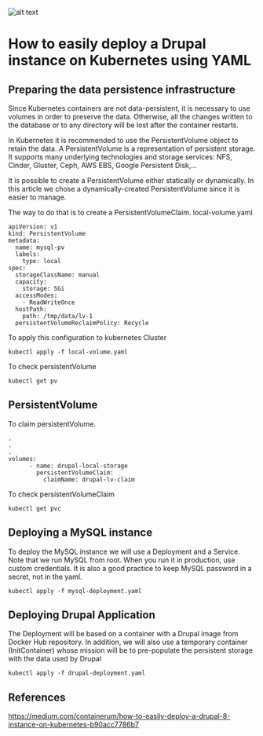 ![alt text](https://kubernetes.io/images/kubernetes-horizontal-color.png)

# How to easily deploy a Drupal instance on Kubernetes using YAML

## Preparing the data persistence infrastructure

Since Kubernetes containers are not data-persistent, it is necessary to use volumes in order to preserve the data. Otherwise, all the changes written to the database or to any directory will be lost after the container restarts.

In Kubernetes it is recommended to use the PersistentVolume object to retain the data. A PersistentVolume is a representation of persistent storage. It supports many underlying technologies and storage services: NFS, Cinder, Gluster, Ceph, AWS EBS, Google Persistent Disk,…

It is possible to create a PersistentVolume either statically or dynamically. In this article we chose a dynamically-created PersistentVolume since it is easier to manage.

The way to do that is to create a PersistentVolumeClaim. local-volume.yaml

```
apiVersion: v1
kind: PersistentVolume
metadata:
  name: mysql-pv
  labels:
    type: local
spec:
  storageClassName: manual
  capacity:
    storage: 5Gi
  accessModes:
    - ReadWriteOnce
  hostPath:
    path: /tmp/data/lv-1
  persistentVolumeReclaimPolicy: Recycle
```

To apply this configuration to kubernetes Cluster

```
kubectl apply -f local-volume.yaml
```
To check persistentVolume

```
kubectl get pv
```

## PersistentVolume

To claim persistentVolume.
```
.
.
.
volumes:
      - name: drupal-local-storage
        persistentVolumeClaim:
          claimName: drupal-lv-claim
```

To check persistentVolumeClaim

```
kubectl get pvc
```

## Deploying a MySQL instance

To deploy the MySQL instance we will use a Deployment and a Service. Note that we run MySQL from root. When you run it in production, use custom credentials. It is also a good practice to keep MySQL password in a secret, not in the yaml.

```
kubectl apply -f mysql-deployment.yaml
```

## Deploying Drupal Application

The Deployment will be based on a container with a Drupal image from Docker Hub repository. In addition, we will also use a temporary container (InitContainer) whose mission will be to pre-populate the persistent storage with the data used by Drupal

```
kubectl apply -f drupal-deployment.yaml
```

## References

https://medium.com/containerum/how-to-easily-deploy-a-drupal-8-instance-on-kubernetes-b90acc7786b7
